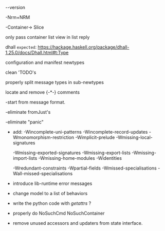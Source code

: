 --version

-Nrm+NRM

-Container-> Slice

only pass container list view in list reply

dhall `expected`:  https://hackage.haskell.org/package/dhall-1.25.0/docs/Dhall.html#t:Type

configuration and manifest newtypes

clean 'TODO's

properly split message types in sub-newtypes

locate and remove {-*-} comments

-start from message format.

-eliminate fromJust's

-eliminate "panic"

- add: 
    -Wincomplete-uni-patterns
    -Wincomplete-record-updates
    -Wmonomorphism-restriction
    -Wimplicit-prelude
    -Wmissing-local-signatures

	

    -Wmissing-exported-signatures
    -Wmissing-export-lists
    -Wmissing-import-lists
    -Wmissing-home-modules
    -Widentities

	

    -Wredundant-constraints
    -Wpartial-fields
    -Wmissed-specialisations
    -Wall-missed-specialisations

- introduce lib-runtime error messages

- change model to a list of behaviors

- write the python code with _getattrs_ ?

- properly do NoSuchCmd NoSuchContainer

- remove unused accessors and updaters from state interface.
